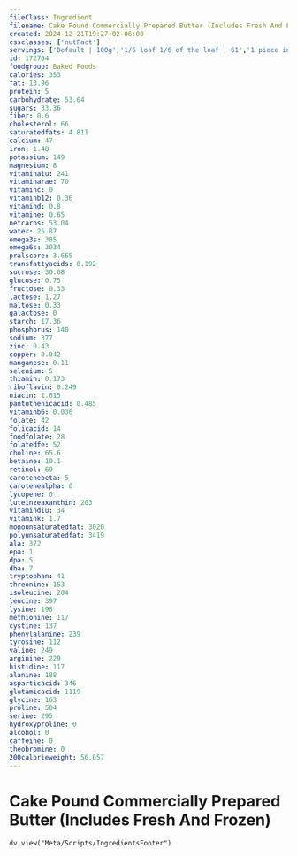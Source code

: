 ```yaml
---
fileClass: Ingredient
filename: Cake Pound Commercially Prepared Butter (Includes Fresh And Frozen)
created: 2024-12-21T19:27:02-06:00
cssclasses: ['nutFact']
servings: ['Default | 100g','1/6 loaf 1/6 of the loaf | 61','1 piece individually wrapped cake | 49']
id: 172704
foodgroup: Baked Foods
calories: 353
fat: 13.96
protein: 5
carbohydrate: 53.64
sugars: 33.36
fiber: 0.6
cholesterol: 66
saturatedfats: 4.811
calcium: 47
iron: 1.48
potassium: 149
magnesium: 8
vitaminaiu: 241
vitaminarae: 70
vitaminc: 0
vitaminb12: 0.36
vitamind: 0.8
vitamine: 0.65
netcarbs: 53.04
water: 25.87
omega3s: 385
omega6s: 3034
pralscore: 3.665
transfattyacids: 0.192
sucrose: 30.68
glucose: 0.75
fructose: 0.33
lactose: 1.27
maltose: 0.33
galactose: 0
starch: 17.36
phosphorus: 140
sodium: 377
zinc: 0.43
copper: 0.042
manganese: 0.11
selenium: 5
thiamin: 0.173
riboflavin: 0.249
niacin: 1.615
pantothenicacid: 0.485
vitaminb6: 0.036
folate: 42
folicacid: 14
foodfolate: 28
folatedfe: 52
choline: 65.6
betaine: 10.1
retinol: 69
carotenebeta: 5
carotenealpha: 0
lycopene: 0
luteinzeaxanthin: 203
vitamindiu: 34
vitamink: 1.7
monounsaturatedfat: 3020
polyunsaturatedfat: 3419
ala: 372
epa: 1
dpa: 5
dha: 7
tryptophan: 41
threonine: 153
isoleucine: 204
leucine: 397
lysine: 198
methionine: 117
cystine: 137
phenylalanine: 239
tyrosine: 112
valine: 249
arginine: 229
histidine: 117
alanine: 188
asparticacid: 346
glutamicacid: 1119
glycine: 163
proline: 504
serine: 295
hydroxyproline: 0
alcohol: 0
caffeine: 0
theobromine: 0
200calorieweight: 56.657
---
```


# Cake Pound Commercially Prepared Butter (Includes Fresh And Frozen)

```dataviewjs
dv.view("Meta/Scripts/IngredientsFooter")
```